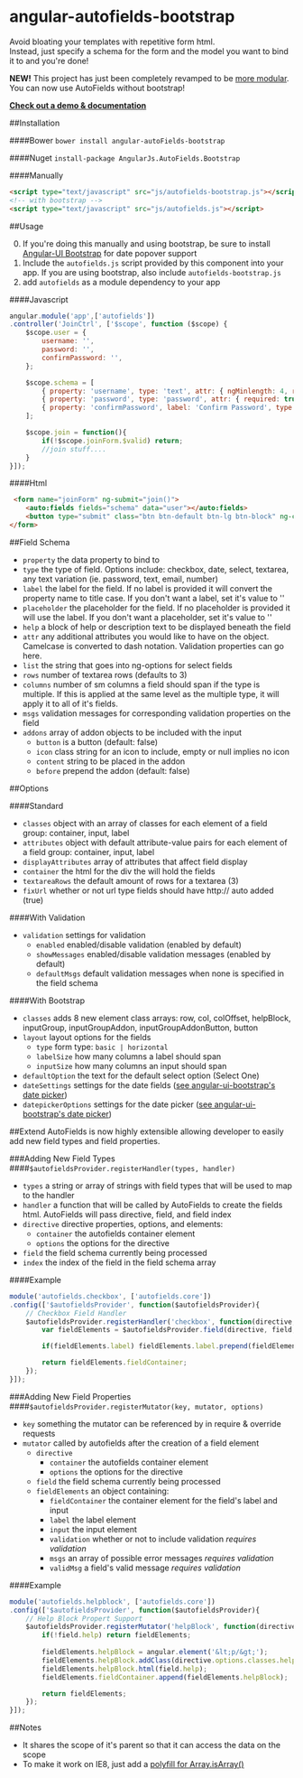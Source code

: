 angular-autofields-bootstrap
=============================

Avoid bloating your templates with repetitive form html.  
Instead, just specify a schema for the form and the model you want to bind it to and you're done!

**NEW!** This project has just been completely revamped to be [more modular](http://justmaier.github.io/angular-autoFields-bootstrap/#extend). You can now use AutoFields without bootstrap!

[**Check out a demo & documentation**](http://justmaier.github.io/angular-autoFields-bootstrap/#demo)

##Installation

####Bower
`bower install angular-autoFields-bootstrap`

####Nuget
`install-package AngularJs.AutoFields.Bootstrap`

####Manually
```html
<script type="text/javascript" src="js/autofields-bootstrap.js"></script>`
<!-- with bootstrap -->
<script type="text/javascript" src="js/autofields.js"></script>
```

##Usage

0. If you're doing this manually and using bootstrap, be sure to install [Angular-UI Bootstrap](https://github.com/angular-ui/bootstrap) for date popover support
1. Include the `autofields.js` script provided by this component into your app. If you are using bootstrap, also include `autofields-bootstrap.js`
2. add `autofields` as a module dependency to your app

####Javascript
```javascript
angular.module('app',['autofields'])
.controller('JoinCtrl', ['$scope', function ($scope) {
	$scope.user = {
		username: '',
		password: '',
		confirmPassword: '',
	};

	$scope.schema = [
		{ property: 'username', type: 'text', attr: { ngMinlength: 4, required: true }, msgs: {minlength: 'Needs to have at least 4 characters'} },
		{ property: 'password', type: 'password', attr: { required: true } },
		{ property: 'confirmPassword', label: 'Confirm Password', type: 'password', attr: { confirmPassword: 'user.password', required: true } }
	];

	$scope.join = function(){
		if(!$scope.joinForm.$valid) return;
		//join stuff....
	}
}]);
```

####Html
```html
 <form name="joinForm" ng-submit="join()">
    <auto:fields fields="schema" data="user"></auto:fields>
    <button type="submit" class="btn btn-default btn-lg btn-block" ng-class="{'btn-primary':joinForm.$valid}">Join</button>
</form>
```

##Field Schema

* `property` the data property to bind to
* `type` the type of field. Options include: checkbox, date, select, textarea, any text variation (ie. password, text, email, number)
* `label` the label for the field. If no label is provided it will convert the property name to title case. If you don't want a label, set it's value to ''
* `placeholder` the placeholder for the field. If no placeholder is provided it will use the label. If you don't want a placeholder, set it's value to ''
* `help` a block of help or description text to be displayed beneath the field
* `attr` any additional attributes you would like to have on the object. Camelcase is converted to dash notation. Validation properties can go here.
* `list` the string that goes into ng-options for select fields
* `rows` number of textarea rows (defaults to 3)
* `columns` number of sm columns a field should span if the type is multiple. If this is applied at the same level as the multiple type, it will apply it to all of it's fields.
* `msgs` validation messages for corresponding validation properties on the field
* `addons` array of addon objects to be included with the input
	* `button` is a button (default: false)
	* `icon` class string for an icon to include, empty or null implies no icon
	* `content` string to be placed in the addon
	* `before` prepend the addon (default: false)

##Options

####Standard
* `classes` object with an array of classes for each element of a field group: container, input, label
* `attributes` object with default attribute-value pairs for each element of a field group: container, input, label
* `displayAttributes` array of attributes that affect field display
* `container` the html for the div the will hold the fields
* `textareaRows` the default amount of rows for a textarea (3)
* `fixUrl` whether or not url type fields should have http:// auto added (true)

####With Validation
* `validation` settings for validation
	* `enabled` enabled/disable validation (enabled by default)
	* `showMessages` enabled/disable validation messages (enabled by default)
	* `defaultMsgs` default validation messages when none is specified in the field schema

####With Bootstrap
* `classes` adds 8 new element class arrays: row, col, colOffset, helpBlock, inputGroup, inputGroupAddon, inputGroupAddonButton, button
* `layout` layout options for the fields
	* `type` form type: `basic | horizontal`
	* `labelSize` how many columns a label should span
	* `inputSize` how many columns an input should span
* `defaultOption` the text for the default select option (Select One)
* `dateSettings` settings for the date fields ([see angular-ui-bootstrap's date picker](http://angular-ui.github.io/bootstrap/#/datepicker))
* `datepickerOptions` settings for the date picker ([see angular-ui-bootstrap's date picker](http://angular-ui.github.io/bootstrap/#/datepicker))

##Extend
AutoFields is now highly extensible allowing developer to easily add new field types and field properties.

###Adding New Field Types
####`$autofieldsProvider.registerHandler(types, handler)`
* `types` a string or array of strings with field types that will be used to map to the handler
* `handler` a function that will be called by AutoFields to create the fields html. AutoFields will pass directive, field, and field index
* `directive` directive properties, options, and elements:
	* `container` the autofields container element
	* `options` the options for the directive
* `field` the field schema currently being processed
* `index` the index of the field in the field schema array

####Example
```javascript
module('autofields.checkbox', ['autofields.core'])
.config(['$autofieldsProvider', function($autofieldsProvider){
	// Checkbox Field Handler
	$autofieldsProvider.registerHandler('checkbox', function(directive, field, index){
		var fieldElements = $autofieldsProvider.field(directive, field, '&lt;input/&gt;');

		if(fieldElements.label) fieldElements.label.prepend(fieldElements.input);

		return fieldElements.fieldContainer;
	});
}]);
```

###Adding New Field Properties
####`$autofieldsProvider.registerMutator(key, mutator, options)`
* `key` something the mutator can be referenced by in require & override requests
* `mutator` called by autofields after the creation of a field element
	* `directive`
		* `container` the autofields container element
		* `options` the options for the directive
	* `field` the field schema currently being processed
	* `fieldElements` an object containing:
		* `fieldContainer` the container element for the field's label and input
		* `label` the label element
		* `input` the input element
		* `validation` whether or not to include validation *requires validation*
		* `msgs` an array of possible error messages *requires validation*
		* `validMsg` a field's valid message *requires validation*

####Example
```javascript
module('autofields.helpblock', ['autofields.core'])
.config(['$autofieldsProvider', function($autofieldsProvider){
	// Help Block Propert Support
	$autofieldsProvider.registerMutator('helpBlock', function(directive, field, fieldElements){
		if(!field.help) return fieldElements;
		
		fieldElements.helpBlock = angular.element('&lt;p/&gt;');
		fieldElements.helpBlock.addClass(directive.options.classes.helpBlock.join(' '))
		fieldElements.helpBlock.html(field.help);
		fieldElements.fieldContainer.append(fieldElements.helpBlock);

		return fieldElements;
	});
}]);
```

##Notes
* It shares the scope of it's parent so that it can access the data on the scope
* To make it work on IE8, just add a [polyfill for Array.isArray()](https://developer.mozilla.org/fr/docs/JavaScript/Reference/Global_Objects/Array/isArray)
